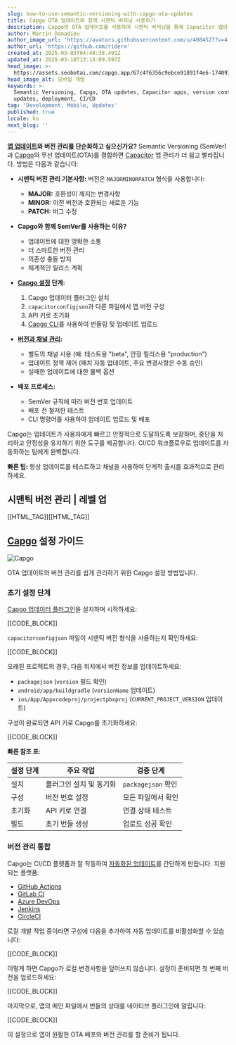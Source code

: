 ```yaml
---
slug: how-to-use-semantic-versioning-with-capgo-ota-updates
title: Capgo OTA 업데이트와 함께 시맨틱 버저닝 사용하기
description: Capgo의 OTA 업데이트를 사용하여 시맨틱 버저닝을 통해 Capacitor 앱의 업데이트와 버전 관리를 간소화하는 방법을 알아보세요.
author: Martin Donadieu
author_image_url: 'https://avatars.githubusercontent.com/u/4084527?v=4'
author_url: 'https://github.com/riderx'
created_at: 2025-03-03T04:48:38.491Z
updated_at: 2025-03-18T13:14:09.597Z
head_image: >-
  https://assets.seobotai.com/capgo.app/67c4f6356c9ebce91891f4e6-1740977344964.jpg
head_image_alt: 모바일 개발
keywords: >-
  Semantic Versioning, Capgo, OTA updates, Capacitor apps, version control, app
  updates, deployment, CI/CD
tag: 'Development, Mobile, Updates'
published: true
locale: ko
next_blog: ''
---
```


**[앱 업데이트](https://capgoapp/plugins/capacitor-updater/)와 버전 관리를 단순화하고 싶으신가요?** Semantic Versioning (SemVer)과 [Capgo](https://capgoapp/)의 무선 업데이트(OTA)를 결합하면 [Capacitor](https://capacitorjscom/) 앱 관리가 더 쉽고 빨라집니다. 방법은 다음과 같습니다:

-   **시맨틱 버전 관리 기본사항:** 버전은 `MAJORMINORPATCH` 형식을 사용합니다:
    
    -   **MAJOR:** 호환성이 깨지는 변경사항
    -   **MINOR:** 이전 버전과 호환되는 새로운 기능
    -   **PATCH:** 버그 수정
-   **Capgo와 함께 SemVer를 사용하는 이유?**
    
    -   업데이트에 대한 명확한 소통
    -   더 스마트한 버전 관리
    -   의존성 충돌 방지
    -   체계적인 릴리스 계획
-   **[Capgo 설정](https://capgoapp/docs/cli/commands/) 단계:**
    
    1.  Capgo 업데이터 플러그인 설치
    2.  `capacitorconfigjson`과 다른 파일에서 앱 버전 구성
    3.  API 키로 초기화
    4.  [Capgo CLI](https://capgoapp/docs/cli/commands)를 사용하여 번들링 및 업데이트 업로드
-   **[버전과 채널 관리](https://capgoapp/docs/webapp/channels/):**
    
    -   별도의 채널 사용 (예: 테스트용 "beta", 안정 릴리스용 "production")
    -   업데이트 정책 제어 (패치 자동 업데이트, 주요 변경사항은 수동 승인)
    -   실패한 업데이트에 대한 롤백 옵션
-   **배포 프로세스:**
    
    -   SemVer 규칙에 따라 버전 번호 업데이트
    -   배포 전 철저한 테스트
    -   CLI 명령어를 사용하여 업데이트 업로드 및 배포

Capgo는 업데이트가 사용자에게 빠르고 안정적으로 도달하도록 보장하며, 중단을 처리하고 안정성을 유지하기 위한 도구를 제공합니다. CI/CD 워크플로우로 업데이트를 자동화하는 팀에게 완벽합니다.

**빠른 팁:** 항상 업데이트를 테스트하고 채널을 사용하여 단계적 출시를 효과적으로 관리하세요.

## 시맨틱 버전 관리 | 레벨 업

[[HTML_TAG]][[HTML_TAG]]

## [Capgo](https://capgoapp/) 설정 가이드

![Capgo](https://mars-imagesimgixnet/seobot/screenshots/capgoapp-26aea05b7e2e737b790a9becb40f7bc5-2025-03-03jpg?auto=compress)

OTA 업데이트와 버전 관리를 쉽게 관리하기 위한 Capgo 설정 방법입니다.

### 초기 설정 단계

[Capgo 업데이터 플러그인](https://capgoapp/docs/plugin/self-hosted/manual-update/)을 설치하며 시작하세요:

[[CODE_BLOCK]]

`capacitorconfigjson` 파일이 시맨틱 버전 형식을 사용하는지 확인하세요:

[[CODE_BLOCK]]

오래된 프로젝트의 경우, 다음 위치에서 버전 정보를 업데이트하세요:

-   `packagejson` (`version` 필드 확인)
-   `android/app/buildgradle` (`versionName` 업데이트)
-   `ios/App/Appxcodeproj/projectpbxproj` (`CURRENT_PROJECT_VERSION` 업데이트)

구성이 완료되면 API 키로 Capgo를 초기화하세요:

[[CODE_BLOCK]]

**빠른 참조 표:**

| 설정 단계 | 주요 작업 | 검증 단계 |
| --- | --- | --- |
| 설치 | 플러그인 설치 및 동기화 | `packagejson` 확인 |
| 구성 | 버전 번호 설정 | 모든 파일에서 확인 |
| 초기화 | API 키로 연결 | 연결 상태 테스트 |
| 빌드 | 초기 번들 생성 | 업로드 성공 확인 |

### 버전 관리 통합

Capgo는 CI/CD 플랫폼과 잘 작동하여 [자동화된 업데이트](https://capgoapp/docs/plugin/cloud-mode/hybrid-update/)를 간단하게 만듭니다. 지원되는 플랫폼:

-   [GitHub Actions](https://docsgithubcom/actions)
-   [GitLab CI](https://docsgitlabcom/ee/ci/)
-   [Azure DevOps](https://azuremicrosoftcom/en-us/products/devops)
-   [Jenkins](https://wwwjenkinsio/)
-   [CircleCI](https://circlecicom/)

로컬 개발 작업 중이라면 구성에 다음을 추가하여 자동 업데이트를 비활성화할 수 있습니다:

[[CODE_BLOCK]]

이렇게 하면 Capgo가 로컬 변경사항을 덮어쓰지 않습니다. 설정이 준비되면 첫 번째 버전을 업로드하세요:

[[CODE_BLOCK]]

마지막으로, 앱의 메인 파일에서 번들의 상태를 네이티브 플러그인에 알립니다:

[[CODE_BLOCK]]

이 설정으로 앱이 원활한 OTA 배포와 버전 관리를 할 준비가 됩니다.